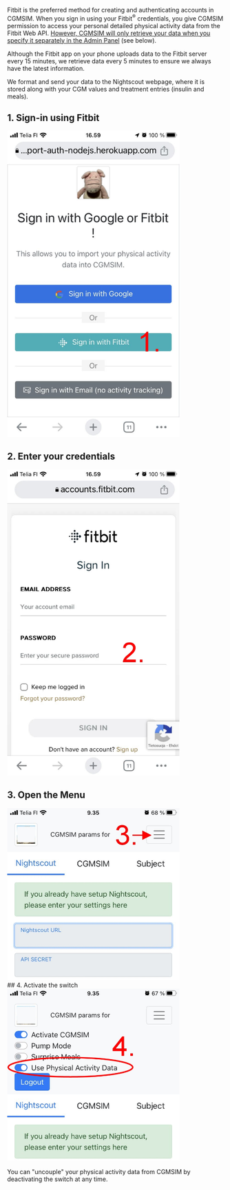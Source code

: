 <!-- <img src="img/works_with_fitbit.png" alt="Works with Fitbit" width="400"/> -->

Fitbit is the preferred method for creating and authenticating accounts in CGMSIM. When you sign in using your Fitbit<sup>®</sup> credentials, you give CGMSIM permission to access your personal detailed physical activity data from the Fitbit Web API. <u>However, CGMSIM will only retrieve your data when you specify it separately in the Admin Panel</u> (see below).

Although the Fitbit app on your phone uploads data to the Fitbit server every 15 minutes, we retrieve data every 5 minutes to ensure we always have the latest information.

We format and send your data to the Nightscout webpage, where it is stored along with your CGM values and treatment entries (insulin and meals).


## 1. Sign-in using Fitbit
<img src="../../img/login1.jpg" alt="Login page" width="400" />

<br>

## 2. Enter your credentials
<img src="../../img/login2.jpg" alt="Login page" width="400"/>

<br>

## 3. Open the Menu
<img src="../../img/login3.jpg" alt="Login page" width="400"/>

<br>
## 4. Activate the switch 
<img src="../../img/login4.jpg" alt="Login page" width="400"/>

You can "uncouple" your physical activity data from CGMSIM by deactivating the switch at any time.
